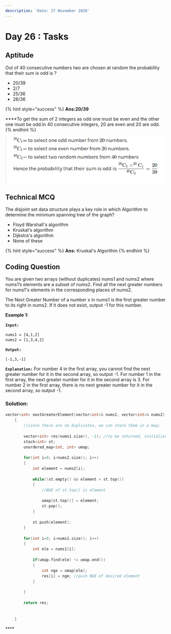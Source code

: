 ```yaml
---
description: 'Date: 27 November 2020'
---
```


# Day 26 : Tasks

## Aptitude 

Out of 40 consecutive numbers two are chosen at random the probability that their sum is odd is ?

* 20/39
* 2/7
* 25/36
* 26/36

{% hint style="success" %}
**Ans:20/39**

 ****To get the sum of 2 integers as odd one must be even and the other one must be odd.In 40 consecutive integers, 20 are even and 20 are odd.
{% endhint %}

![](../../.gitbook/assets/capture.png)

## **Technical MCQ**

The disjoint set data structure plays a key role in which Algorithm to determine the minimum spanning tree of the graph? 

* Floyd Warshall's algorithm
* Kruskal's algorithm
* Dijkstra's algorithm
* None of these

{% hint style="success" %}
**Ans:** Kruskal's Algorithm
{% endhint %}

## Coding Question

You are given two arrays \(without duplicates\) nums1 and nums2 where nums1’s elements are a subset of nums2. Find all the next greater numbers for nums1's elements in the corresponding places of nums2.

The Next Greater Number of a number x in nums1 is the first greater number to its right in nums2. If it does not exist, output -1 for this number.

**Example 1:**

 **`Input:`** 

```text
nums1 = [4,1,2]
nums2 = [1,3,4,2]
```

**`Output:`** 

```text
[-1,3,-1]
```

**`Explanation:`** For number 4 in the first array, you cannot find the next greater number for it in the second array, so output -1. For number 1 in the first array, the next greater number for it in the second array is 3. For number 2 in the first array, there is no next greater number for it in the second array, so output -1.

### **Solution:**

```cpp
vector<int> nextGreaterElement(vector<int>& nums1, vector<int>& nums2) 
    {
        //since there are no duplicates, we can store them in a map;
        
        vector<int> res(nums1.size(), -1); //to be returned, initialize it with -1.
        stack<int> st;
        unordered_map<int, int> umap;
        
        for(int i=0; i<nums2.size(); i++)
        {
            int element = nums2[i];
            
            while(!st.empty() && element > st.top())
            {
                //NGE of st.top() is element
				
                umap[st.top()] = element;
                st.pop();
            }
            
            st.push(element);
        }
        
        for(int i=0; i<nums1.size(); i++)
        {
            int ele = nums1[i];
            
            if(umap.find(ele) != umap.end())
            {
                int nge = umap[ele];
                res[i] = nge; //push NGE of desired element
            }
                
        }
        
        return res;
        
        
    }
```

\*\*\*\*

